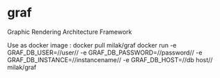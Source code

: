 # graf
Graphic Rendering Architecture Framework


Use as docker image :
docker pull milak/graf
docker run -e GRAF_DB_USER=//user// -e GRAF_DB_PASSWORD=//password// -e GRAF_DB_INSTANCE=//instancename// -e GRAF_DB_HOST=//db host// milak/graf